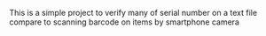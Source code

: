 This is a simple project to verify many of serial number on a text file compare to scanning barcode on items by smartphone camera
